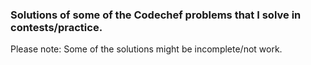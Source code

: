 ### Solutions of some of the Codechef problems that I solve in contests/practice.

Please note: Some of the solutions might be incomplete/not work.
